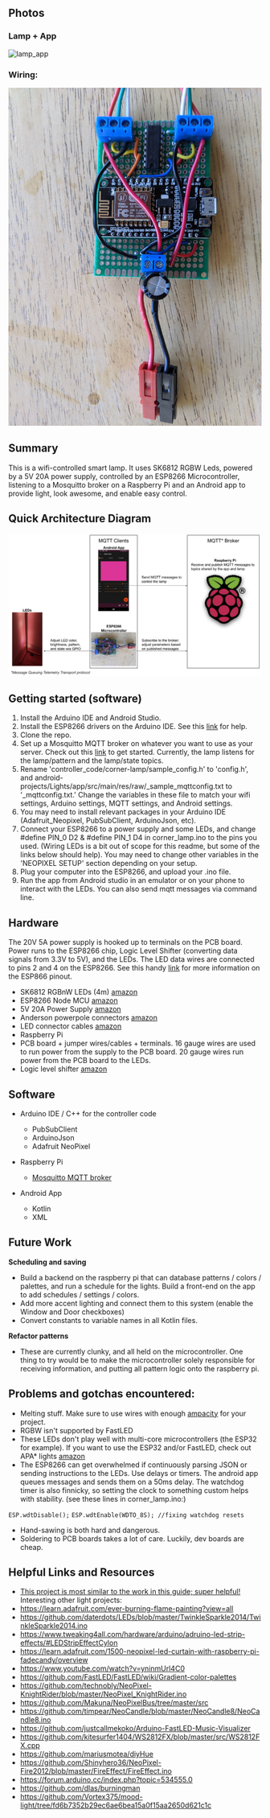 
## Photos
### Lamp + App

![lamp_app](https://github.com/smashinashwin/home-led-fun/blob/master/Photos/lamp_app_demo.gif)


### Wiring:
![Wiring](https://github.com/smashinashwin/home-led-fun/blob/master/Photos/Wiring.jpg)

## Summary
This is a wifi-controlled smart lamp. It uses SK6812 RGBW Leds, powered by a 5V 20A power supply, controlled by an ESP8266 Microcontroller, listening to a Mosquitto broker on a Raspberry Pi and an Android app to provide light, look awesome, and enable easy control.

## Quick Architecture Diagram
![Arch](https://github.com/smashinashwin/home-led-fun/blob/master/Photos/architecture.jpg)

## Getting started (software)
1. Install the Arduino IDE and Android Studio.
2. Install the ESP8266 drivers on the Arduino IDE. See this [link](https://dzone.com/articles/programming-the-esp8266-with-the-arduino-ide-in-3) for help.
3. Clone the repo.
4. Set up a Mosquitto MQTT broker on whatever you want to use as your server. Check out this [link](https://www.pakstech.com/blog/raspberry-pi-mosquitto-getting-started/) to get started. Currently, the lamp listens for the lamp/pattern and the lamp/state topics.
5. Rename 'controller_code/corner-lamp/sample_config.h' to 'config.h', and android-projects/Lights/app/src/main/res/raw/_sample_mqttconfig.txt to '_mqttconfig.txt.' Change the variables in these file to match your wifi settings, Arduino settings, MQTT settings, and Android settings.
6. You may need to install relevant packages in your Arduino IDE (Adafruit_Neopixel, PubSubClient, ArduinoJson, etc).
7. Connect your ESP8266 to a power supply and some LEDs, and change #define PIN_0 D2 & #define PIN_1 D4 in corner_lamp.ino to the pins you used. (Wiring LEDs is a bit out of scope for this readme, but some of the links below should help). You may need to change other variables in the 'NEOPIXEL SETUP' section depending on your setup.
8. Plug your computer into the ESP8266, and upload your .ino file.
9. Run the app from Android studio in an emulator or on your phone to interact with the LEDs. You can also send mqtt messages via command line.


## Hardware

The 20V 5A power supply is hooked up to terminals on the PCB board. Power runs to the ESP8266 chip, Logic Level Shifter (converting data signals from 3.3V to 5V), and the LEDs. The LED data wires are connected to pins 2 and 4 on the ESP8266. See this handy [link](https://tttapa.github.io/ESP8266/Chap04%20-%20Microcontroller.html#:~:text=The%20ESP8266%20has%2017%20GPIO,you%20might%20crash%20your%20program.) for more information on the ESP866 pinout.

- SK6812 RGBnW LEDs (4m) [amazon](https://www.amazon.com/BTF-LIGHTING-Individually-Addressable-Flexible-Waterproof/dp/B01MYV70NJ/ref=sxts_sxwds-bia-wc-p13n1_0?cv_ct_cx=sk6812&dchild=1&keywords=sk6812&pd_rd_i=B01MYV70NJ&pd_rd_r=2c7bbf26-571c-4531-883f-67f81f890309&pd_rd_w=qm9wW&pd_rd_wg=sqsCy&pf_rd_p=13bf9bc7-d68d-44c3-9d2e-647020f56802&pf_rd_r=G11ANDVGSYG5QEVVEV9D&psc=1&qid=1596243243&sr=1-1-791c2399-d602-4248-afbb-8a79de2d236f)
- ESP8266 Node MCU [amazon](https://www.amazon.com/HiLetgo-Internet-Development-Wireless-Micropython/dp/B081CSJV2V/ref=sxts_sxwds-bia-wc-p13n1_0?cv_ct_cx=esp8266&dchild=1&keywords=esp8266&pd_rd_i=B081CSJV2V&pd_rd_r=df0316f4-d64e-410d-bd11-792fb500cb8b&pd_rd_w=vRBqz&pd_rd_wg=ZbNRi&pf_rd_p=13bf9bc7-d68d-44c3-9d2e-647020f56802&pf_rd_r=HN8HDFMV68VVR537EFE5&psc=1&qid=1596243380&sr=1-1-791c2399-d602-4248-afbb-8a79de2d236f)
- 5V 20A Power Supply [amazon](https://www.amazon.com/ALITOVE-Transformer-Adapter-Converter-Charger/dp/B06XK2DDW4/ref=sr_1_3?crid=GEL8QTRR5I8O&dchild=1&keywords=5v+20a+power+supply&qid=1596243430&s=electronics&sprefix=5v+20a%2Celectronics%2C228&sr=1-3)
- Anderson powerpole connectors [amazon](https://www.amazon.com/Anderson-Powerpole-Connectors-20-Pair/dp/B00GPRIC8Y/ref=sxts_sxwds-bia-wc-p13n1_0?crid=7SGWY588T1V6&cv_ct_cx=anderson+powerpole+connectors&dchild=1&keywords=anderson+powerpole+connectors&pd_rd_i=B00GPRIC8Y&pd_rd_r=8977b5bc-8ccc-490e-bd36-4c696b1bd3ae&pd_rd_w=B320t&pd_rd_wg=FJsFV&pf_rd_p=13bf9bc7-d68d-44c3-9d2e-647020f56802&pf_rd_r=KQSFMWYAZQPYKFXX3707&psc=1&qid=1596243903&sprefix=anderson+power%2Caps%2C264&sr=1-1-791c2399-d602-4248-afbb-8a79de2d236f)
- LED connector cables [amazon](https://www.amazon.com/gp/product/B082W6F4MQ/ref=ppx_yo_dt_b_search_asin_title?ie=UTF8&psc=1)
- Raspberry Pi
- PCB board + jumper wires/cables + terminals. 16 gauge wires are used to run power from the supply to the PCB board. 20 gauge wires run power from the PCB board to the LEDs. 
- Logic level shifter [amazon](https://www.amazon.com/Adafruit-74LVC245-Breadboard-Friendly-Shifter/dp/B00SK8OC0S/ref=sr_1_2?dchild=1&keywords=adafruit+logic+level+shifter&qid=1596243973&s=electronics&sr=1-2)

## Software
- Arduino IDE / C++ for the controller code
    - PubSubClient
    - ArduinoJson
    - Adafruit NeoPixel
  
- Raspberry Pi 
    - [Mosquitto MQTT broker](https://mosquitto.org/)
 
 - Android App
    - Kotlin
    - XML
## Future Work
**Scheduling and saving**
- Build a backend on the raspberry pi that can database patterns / colors / palettes, and run a schedule for the lights. Build a front-end on the app to add schedules / settings / colors.
- Add more accent lighting and connect them to this system (enable the Window and Door checkboxes)
- Convert constants to variable names in all Kotlin files.

**Refactor patterns**
- These are currently clunky, and all held on the microcontroller. One thing to try would be to make the microcontroller solely responsible for receiving information, and putting all pattern logic onto the raspberry pi. 

## Problems and gotchas encountered:
- Melting stuff. Make sure to use wires with enough [ampacity](https://xtronics.com/wiki/Wire-Gauge_Ampacity.html) for your project.
- RGBW isn't supported by FastLED
- These LEDs don't play well with multi-core microcontrollers (the ESP32 for example). If you want to use the ESP32 and/or FastLED, check out APA* lights [amazon](https://www.amazon.com/gp/product/B078JVS2VG/ref=ppx_yo_dt_b_search_asin_title?ie=UTF8&psc=1)
- The ESP8266 can get overwhelmed if continuously parsing JSON or sending instructions to the LEDs. Use delays or timers. The android app queues messages and sends them on a 50ms delay. The watchdog timer is also finnicky, so setting the clock to something custom helps with stability. (see these lines in corner_lamp.ino:)   

`ESP.wdtDisable();`
`ESP.wdtEnable(WDTO_8S); //fixing watchdog resets`
- Hand-sawing is both hard and dangerous.
- Soldering to PCB boards takes a lot of care. Luckily, dev boards are cheap.


## Helpful Links and Resources
- [This project is most similar to the work in this guide; super helpful!](https://www.youtube.com/watch?v=9KI36GTgwuQ)
Interesting other light projects:
- https://learn.adafruit.com/ever-burning-flame-painting?view=all
- https://github.com/daterdots/LEDs/blob/master/TwinkleSparkle2014/TwinkleSparkle2014.ino
- https://www.tweaking4all.com/hardware/arduino/adruino-led-strip-effects/#LEDStripEffectCylon
- https://learn.adafruit.com/1500-neopixel-led-curtain-with-raspberry-pi-fadecandy/overview
- https://www.youtube.com/watch?v=yninmUrl4C0
- https://github.com/FastLED/FastLED/wiki/Gradient-color-palettes
- https://github.com/technobly/NeoPixel-KnightRider/blob/master/NeoPixel_KnightRider.ino
- https://github.com/Makuna/NeoPixelBus/tree/master/src 
- https://github.com/timpear/NeoCandle/blob/master/NeoCandle8/NeoCandle8.ino
- https://github.com/justcallmekoko/Arduino-FastLED-Music-Visualizer
- https://github.com/kitesurfer1404/WS2812FX/blob/master/src/WS2812FX.cpp
- https://github.com/mariusmotea/diyHue	
- https://github.com/Shinyhero36/NeoPixel-Fire2012/blob/master/FireEffect/FireEffect.ino
- https://forum.arduino.cc/index.php?topic=534555.0
- https://github.com/dlas/burningman
- https://github.com/Vortex375/mood-light/tree/fd6b7352b29ec6ae6bea15a0f15aa2650d621c1c



